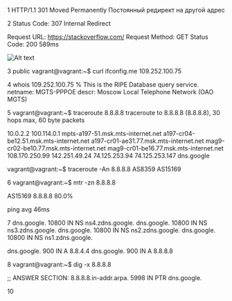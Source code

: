 1
HTTP/1.1 301 Moved Permanently
Постоянный редирект на другой адрес


2
Status Code: 307 Internal Redirect

Request URL: https://stackoverflow.com/
Request Method: GET
Status Code: 200 
589ms

![Alt text](/DO/10/1.jpg?raw=true "Optional Title")

3
public
vagrant@vagrant:~$ curl ifconfig.me
109.252.100.75

4
whois 109.252.100.75
% This is the RIPE Database query service.
netname:        MGTS-PPPOE
descr:          Moscow Local Telephone Network (OAO MGTS)

5
vagrant@vagrant:~$ traceroute 8.8.8.8
traceroute to 8.8.8.8 (8.8.8.8), 30 hops max, 60 byte packets

10.0.2.2
100.114.0.1
mpts-a197-51.msk.mts-internet.net
a197-cr04-be12.51.msk.mts-internet.net
a197-cr01-ae31.77.msk.mts-internet.net
mag9-cr02-be10.77.msk.mts-internet.net
mag9-cr01-be16.77.msk.mts-internet.net
108.170.250.99
142.251.49.24
74.125.253.94
74.125.253.147
dns.google

vagrant@vagrant:~$ traceroute -An 8.8.8.8
AS8359
AS15169

6
vagrant@vagrant:~$ mtr -zn 8.8.8.8

AS15169  8.8.8.8                                                              80.0%

ping avg 46ms

7
dns.google.		10800	IN	NS	ns4.zdns.google.
dns.google.		10800	IN	NS	ns3.zdns.google.
dns.google.		10800	IN	NS	ns2.zdns.google.
dns.google.		10800	IN	NS	ns1.zdns.google.

dns.google.		900	IN	A	8.8.4.4
dns.google.		900	IN	A	8.8.8.8

8
vagrant@vagrant:~$ dig -x 8.8.8.8

;; ANSWER SECTION:
8.8.8.8.in-addr.arpa.	5998	IN	PTR	dns.google.


10
